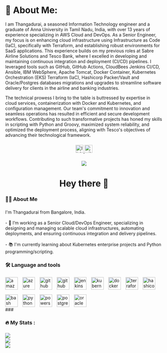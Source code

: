 # 💫 About Me:
I am Thangadurai, a seasoned Information Technology engineer and a graduate of Anna University in Tamil Nadu, India, with over 13 years of experience specializing in AWS Cloud and DevOps. 
As a Senior Engineer, my focus is on enhancing cloud infrastructure using Infrastructure as Code (IaC), specifically with Terraform, and establishing robust environments for SaaS applications. 
This experience builds on my previous roles at Sabre Airline Solutions and Tesco Bank, where I excelled in developing and maintaining continuous integration and deployment (CI/CD) pipelines. 
I leveraged tools such as GitHub, GitHub Actions, CloudBees Jenkins CI/CD, Ansible, IBM WebSphere, Apache Tomcat, Docker Container, Kubernetes Orchestration (EKS) Terraform (IaC), Hashicorp Packer/Vault and Oracle/Postgres databases migrations and upgrades to streamline software delivery for clients in the airline and banking industries.

The technical prowess I bring to the table is buttressed by expertise in cloud services, containerization with Docker and Kubernetes, and configuration management. 
Our team's commitment to innovation and seamless operations has resulted in efficient and secure development workflows. 
Contributing to such transformative projects has honed my skills in scripting with Python and Groovy, maximized system reliability, and optimized the deployment process, aligning with Tesco's objectives of advancing their technological framework.

###

<div align="center">
  
<a href="https://www.linkedin.com/in/thangadurai-murugan-87958556/" target="_blank">
  <img src="https://img.shields.io/static/v1?message=LinkedIn&logo=linkedin&label=&color=0077B5&logoColor=white&labelColor=&style=for-the-badge" height="25" alt="linkedin logo"/>
</a>

<a href="https://github.com/thangacodes/" target="_blank">
  <img src="https://img.shields.io/static/v1?message=GitHub&logo=github&label=&color=000000&logoColor=white&labelColor=&style=for-the-badge" height="25" alt="github logo" />
</a>

</div>

###

<div align="center">
  <img src="https://visitor-badge.laobi.icu/badge?page_id=thangacodes.thangacodes&" />
</div>

###

<h1 align="center">Hey there 👋</h1>

###

<h3 align="left">👩‍💻  About Me</h3>

###

<p align="left">
  I'm Thangadurai from Bangalore, India.
  <br><br>
  - 🔭 I’m working as a Senior Cloud/DevOps Engineer, specializing in designing and managing scalable cloud infrastructures, automating deployments, and ensuring continuous integration and delivery pipelines.
  <br><br>
  - 📚 I'm currently learning about Kubernetes enterprise projects and Python programming/scripting.
  <br>
</p>

###

<h3 align="left">🛠 Language and tools</h3>

###

<div align="left" style="display: flex; flex-wrap: wrap; gap: 15px;">
  
  <!-- AWS Logo -->
  <img src="https://cdn.jsdelivr.net/gh/devicons/devicon/icons/amazonwebservices/amazonwebservices-line-wordmark.svg" height="40" alt="amazonwebservices logo" />

  <!-- Azure Cloud Logo -->
  <img src="https://cdn.jsdelivr.net/gh/devicons/devicon/icons/azure/azure-original.svg" height="40" alt="azure cloud logo" />
  
  <!-- GitHub Logo -->
  <img src="https://cdn.jsdelivr.net/gh/devicons/devicon/icons/github/github-original.svg" height="40" alt="github logo" />

  <!-- GitHub Actions Logo -->
  <img src="https://cdn.jsdelivr.net/gh/devicons/devicon/icons/githubactions/githubactions-original.svg" height="40" alt="github actions logo" />
  
  <!-- Jenkins Logo -->
  <img src="https://cdn.jsdelivr.net/gh/devicons/devicon/icons/jenkins/jenkins-original.svg" height="40" alt="jenkins logo" />

  <!-- Kubernetes Logo -->
  <img src="https://cdn.jsdelivr.net/gh/devicons/devicon/icons/kubernetes/kubernetes-plain.svg" height="40" alt="kubernetes logo" />

  <!-- Docker Logo -->
  <img src="https://cdn.jsdelivr.net/gh/devicons/devicon/icons/docker/docker-plain-wordmark.svg" height="40" alt="docker logo" />

  <!-- Terraform Logo (HashiCorp) -->
  <img src="https://cdn.jsdelivr.net/gh/devicons/devicon/icons/terraform/terraform-original-wordmark.svg" height="40" alt="terraform logo" />

  <!-- HashiCorp Vault Logo -->
  <img src="https://cdn.jsdelivr.net/gh/devicons/devicon/icons/vault/vault-original-wordmark.svg" height="40" alt="hashicorp vault logo" />

  <!-- Bash Logo -->
  <img src="https://cdn.jsdelivr.net/gh/devicons/devicon/icons/bash/bash-original.svg" height="40" alt="bash logo" />

  <!-- Python Logo -->
  <img src="https://cdn.jsdelivr.net/gh/devicons/devicon/icons/python/python-original-wordmark.svg" height="40" alt="python logo" />
  
  <!-- PowerShell Logo -->
  <img src="https://cdn.jsdelivr.net/gh/devicons/devicon/icons/powershell/powershell-original.svg" height="40" alt="powershell logo" />
  
  <!-- PostgreSQL DB Logo -->
  <img src="https://cdn.jsdelivr.net/gh/devicons/devicon/icons/postgresql/postgresql-original.svg" height="40" alt="postgresql logo" />

  <!-- Oracle DB Logo -->
  <img src="https://cdn.jsdelivr.net/gh/devicons/devicon/icons/oracle/oracle-original.svg" height="40" alt="oracle db logo" />
  
</div>
###

<h3 align="left">🔥   My Stats :</h3>

###

![](https://github-readme-stats.vercel.app/api?username=thangacodes&theme=dark&hide_border=true&include_all_commits=true&count_private=true)<br/>
![](https://github-readme-streak-stats.herokuapp.com/?user=thangacodes&theme=dark&hide_border=true)<br/>
![](https://github-readme-activity-graph.cyclic.app/graph?username=thangacodes&theme=react-dark)

###
